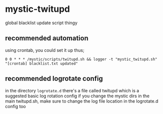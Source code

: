 # mystic-twitupd
global blacklist update script thingy

## recommended automation
using crontab, you could set it up thus;

```
0 0 * * * /mystic/scripts/twitupd.sh && logger -t "mystic_twitupd.sh" "[crontab] blacklist.txt updated"
```

## recommended logrotate config
in the directory `logrotate.d` there's a file called twitupd which is a suggested basic log rotation config
if you change the mystic dirs in the main twitupd.sh, make sure to change the log file location in the logrotate.d config too

